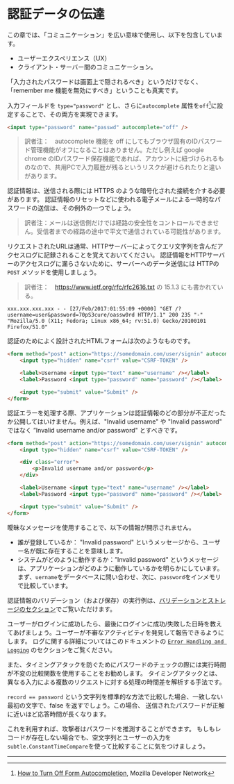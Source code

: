 認証データの伝達
=================================

この章では、「コミュニケーション」を広い意味で使用し、以下を包含しています。
- ユーザーエクスペリエンス（UX）
- クライアント・サーバー間のコミュニケーション。

「入力されたパスワードは画面上で隠されるべき」というだけでなく、「remember me 機能を無効にすべき」ということも真実です。

入力フィールドを `type="password"` とし、さらに`autocomplete` 属性を`off`[^1]に設定することで、その両方を実現できます。

```html
<input type="password" name="passwd" autocomplete="off" />
```

> 訳者注：　autocomplete 機能を off にしてもブラウザ固有のIDパスワード管理機能がオフになることはありません。ただし例えば google chrome のIDパスワード保存機能であれば、アカウントに紐づけられるものなので、共用PCで入力履歴が残るというリスクが避けられたりと違いがあります。

認証情報は、送信される際には HTTPS のような暗号化された接続を介する必要があります。
認証情報のリセットなどに使われる電子メールによる一時的なパスワードの送信は、その例外の一つでしょう。
> 訳者注：メールは送信側だけでは経路の安全性をコントロールできません。受信者までの経路の途中で平文で通信されている可能性があります。

リクエストされたURLは通常、HTTPサーバーによってクエリ文字列を含んだアクセスログに記録されることを覚えておいてください。
認証情報をHTTPサーバーのアクセスログに漏らさないために、サーバーへのデータ送信には
HTTPの `POST` メソッドを使用しましょう。
>  訳者注：　https://www.ietf.org/rfc/rfc2616.txt の 15.1.3 にも書かれている。

```text
xxx.xxx.xxx.xxx - - [27/Feb/2017:01:55:09 +0000] "GET /?username=user&password=70pS3cure/oassw0rd HTTP/1.1" 200 235 "-" "Mozilla/5.0 (X11; Fedora; Linux x86_64; rv:51.0) Gecko/20100101 Firefox/51.0"
```

認証のためによく設計されたHTMLフォームは次のようなものです。


```html
<form method="post" action="https://somedomain.com/user/signin" autocomplete="off">
    <input type="hidden" name="csrf" value="CSRF-TOKEN" />

    <label>Username <input type="text" name="username" /></label>
    <label>Password <input type="password" name="password" /></label>

    <input type="submit" value="Submit" />
</form>
```

認証エラーを処理する際、アプリケーションは認証情報のどの部分が不正だったか公開してはいけません。例えば、"Invalid username" や "Invalid password" ではなく
”Invalid username and/or password" とすべきです。

```html
<form method="post" action="https://somedomain.com/user/signin" autocomplete="off">
    <input type="hidden" name="csrf" value="CSRF-TOKEN" />

    <div class="error">
        <p>Invalid username and/or password</p>
    </div>

    <label>Username <input type="text" name="username" /></label>
    <label>Password <input type="password" name="password" /></label>

    <input type="submit" value="Submit" />
</form>
```

曖昧なメッセージを使用することで、以下の情報が開示されません。

* 誰が登録しているか： "Invalid password" というメッセージから、ユーザー名が既に存在することを意味します。
* システムがどのように動作するか：”Invalid password" というメッセージは、アプリケーションがどのように動作しているかを明らかにしています。まず、`uername`をデータベースに問い合わせ、次に、`password`をインメモリで比較しています。

認証情報のバリデーション（および保存）の実行例は、[バリデーションとストレージのセクション][5]でご覧いただけます。

ユーザーがログインに成功したら、最後にログインに成功/失敗した日時を教えてあげましょう。ユーザーが不審なアクティビティを発見して報告できるようにします。
ログに関する詳細についてはこのドキュメントの [`Error Handling and Logging`][4] のセクションをご覧ください。

また、タイミングアタックを防ぐためにパスワードのチェックの際には実行時間が不変の比較関数を使用することをお勧めします。 タイミングアタックとは、異なる入力による複数のリクエストに対する処理の時間差を解析する手法です。

`record == password` という文字列を標準的な方法で比較した場合、一致しない最初の文字で、false を返すでしょう。この場合、 送信されたパスワードが正解に近いほど応答時間が長くなります。

これを利用すれば、攻撃者はパスワードを推測することができます。
もしもレコードが存在しない場合でも、空文字列とユーザーの入力を`subtle.ConstantTimeCompare`を使って比較することに気をつけましょう。

---

[^1]: [How to Turn Off Form Autocompletion][1], Mozilla Developer Network
[^2]: [Log Files][2], Apache Documentation
[^3]: [log_format][3], Nginx log_module "log_format" directive

[1]: https://developer.mozilla.org/en-US/docs/Web/Security/Securing_your_site/Turning_off_form_autocompletion
[2]: https://httpd.apache.org/docs/1.3/logs.html#accesslog
[3]: http://nginx.org/en/docs/http/ngx_http_log_module.html#log_format
[4]: ../error-handling-logging/logging.md
[5]: ./validation-and-storage.md#storing-password-securely-the-practice
